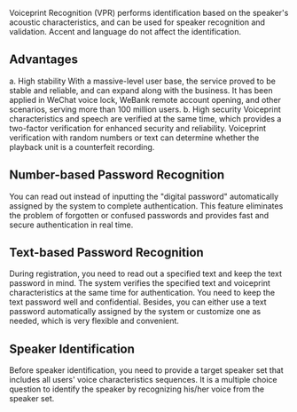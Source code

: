 Voiceprint Recognition (VPR) performs identification based on the speaker's acoustic characteristics, and can be used for speaker recognition and validation. Accent and language do not affect the identification.
## Advantages
a. High stability
With a massive-level user base, the service proved to be stable and reliable, and can expand along with the business. It has been applied in WeChat voice lock, WeBank remote account opening, and other scenarios, serving more than 100 million users.
b. High security
Voiceprint characteristics and speech are verified at the same time, which provides a two-factor verification for enhanced security and reliability. Voiceprint verification with random numbers or text can determine whether the playback unit is a counterfeit recording.
## Number-based Password Recognition
You can read out instead of inputting the "digital password" automatically assigned by the system to complete authentication. This feature eliminates the problem of forgotten or confused passwords and provides fast and secure authentication in real time.
## Text-based Password Recognition
During registration, you need to read out a specified text and keep the text password in mind. The system verifies the specified text and voiceprint characteristics at the same time for authentication. You need to keep the text password well and confidential. Besides, you can either use a text password automatically assigned by the system or customize one as needed, which is very flexible and convenient.
## Speaker Identification
Before speaker identification, you need to provide a target speaker set that includes all users' voice characteristics sequences. It is a multiple choice question to identify the speaker by recognizing his/her voice from the speaker set.
